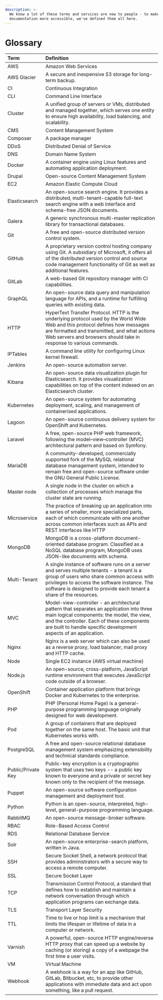 ```yaml
---
description: >-
  We know a lot of these terms and services are new to people - to make our
  documentation more accessible, we've defined them all here.
---
```


# Glossary

| Term | Definition |
| :--- | :--- |
| AWS | Amazon Web Services |
| AWS Glacier | A secure and inexpensive S3 storage for long-term backup. |
| CI | Continuous Integration |
| CLI | Command Line Interface |
| Cluster | A unified group of servers or VMs, distributed and managed together, which serves one entity to ensure high availability, load balancing, and scalability. |
| CMS | Content Management System |
| Composer | A package manager |
| DDoS | Distributed Denial of Service |
| DNS | Domain Name System |
| Docker | A container engine using Linux features and automating application deployment. |
| Drupal | Open-source Content Management System |
| EC2 | Amazon Elastic Compute Cloud |
| Elasticsearch | An open-source search engine. It provides a distributed, multi-tenant-capable full-text search engine with a web interface and schema-free JSON documents. |
| Galera | A generic synchronous multi-master replication library for transactional databases. |
| Git | A free and open-source distributed version control system. |
| GitHub | A proprietary version control hosting company using Git. A subsidiary of Microsoft, it offers all of the distributed version control and source code management functionality of Git as well as additional features. |
| GitLab | A web-based Git repository manager with CI capabilities. |
| GraphQL | An open-source data query and manipulation language for APIs, and a runtime for fulfilling queries with existing data. |
| HTTP | HyperText Transfer Protocol. HTTP is the underlying protocol used by the World Wide Web and this protocol defines how messages are formatted and transmitted, and what actions Web servers and browsers should take in response to various commands. |
| IPTables | A command line utility for configuring Linux kernel firewall. |
| Jenkins | An open-source automation server. |
| Kibana | An open-source data visualization plugin for Elasticsearch. It provides visualization capabilities on top of the content indexed on an Elasticsearch cluster. |
| Kubernetes | An open-source system for automating deployment, scaling, and management of containerised applications. |
| Lagoon | An open-source continuous delivery system for OpenShift and Kubernetes. |
| Laravel | A free, open-source PHP web framework, following the model–view–controller \(MVC\) architectural pattern and based on Symfony. |
| MariaDB | A community-developed, commercially supported fork of the MySQL relational database management system, intended to remain free and open-source software under the GNU General Public License. |
| Master node | A single node in the cluster on which a collection of processes which manage the cluster state are running. |
| Microservice | The practice of breaking up an application into a series of smaller, more specialized parts, each of which communicate with one another across common interfaces such as APIs and REST interfaces like HTTP |
| MongoDB | MongoDB is a cross-platform document-oriented database program. Classified as a NoSQL database program, MongoDB uses JSON-like documents with schema. |
| Multi-Tenant | A single instance of software runs on a server and serves multiple tenants - a tenant is a group of users who share common access with privileges to access the software instance. The software is designed to provide each tenant a share of the resources. |
| MVC | Model-view-controller - an architectural pattern that separates an application into three main logical components: the model, the view, and the controller. Each of these components are built to handle specific development aspects of an application. |
| Nginx | Nginx is a web server which can also be used as a reverse proxy, load balancer, mail proxy and HTTP cache. |
| Node | Single EC2 instance \(AWS virtual machine\) |
| Node.js | An open-source, cross-platform, JavaScript runtime environment that executes JavaScript code outside of a browser. |
| OpenShift | Container application platform that brings Docker and Kubernetes to the enterprise. |
| PHP | PHP \(Personal Home Page\) is a general-purpose programming language originally designed for web development. |
| Pod | A group of containers that are deployed together on the same host. The basic unit that Kubernetes works with. |
| PostgreSQL | A free and open-source relational database management system emphasizing extensibility and technical standards compliance. |
| Public/Private Key | Public-key encryption is a cryptographic system that uses two keys -- a public key known to everyone and a private or secret key known only to the recipient of the message. |
| Puppet | An open-source software configuration management and deployment tool. |
| Python | Python is an open-source, interpreted, high-level, general-purpose programming language. |
| RabbitMQ | An open-source message-broker software. |
| RBAC | Role-Based Access Control |
| RDS | Relational Database Service |
| Solr | An open-source enterprise-search platform, written in Java. |
| SSH | Secure Socket Shell, a network protocol that provides administrators with a secure way to access a remote computer. |
| SSL | Secure Socket Layer |
| TCP | Transmission Control Protocol, a standard that defines how to establish and maintain a network conversation through which application programs can exchange data. |
| TLS | Transport Layer Security |
| TTL | Time to live or hop limit is a mechanism that limits the lifespan or lifetime of data in a computer or network. |
| Varnish | A powerful, open-source HTTP engine/reverse HTTP proxy that can speed up a website by caching \(or storing\) a copy of a webpage the first time a user visits. |
| VM | Virtual Machine |
| Webhook | A webhook is a way for an app like GitHub, GitLab, Bitbucket, etc, to provide other applications with immediate data and act upon something, like a pull request. |

